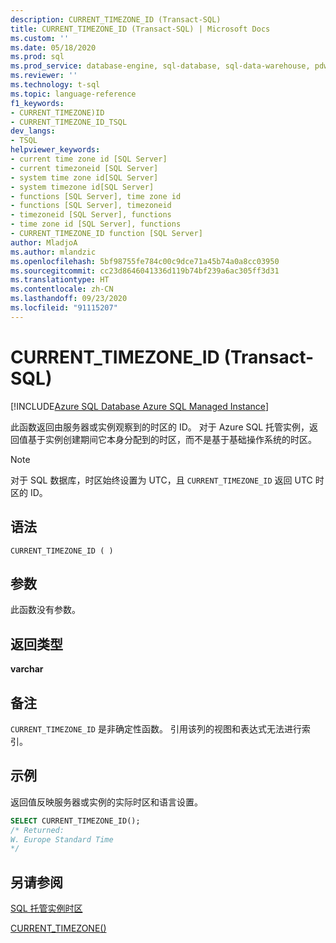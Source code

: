 ```yaml
---
description: CURRENT_TIMEZONE_ID (Transact-SQL)
title: CURRENT_TIMEZONE_ID (Transact-SQL) | Microsoft Docs
ms.custom: ''
ms.date: 05/18/2020
ms.prod: sql
ms.prod_service: database-engine, sql-database, sql-data-warehouse, pdw
ms.reviewer: ''
ms.technology: t-sql
ms.topic: language-reference
f1_keywords:
- CURRENT_TIMEZONE)ID
- CURRENT_TIMEZONE_ID_TSQL
dev_langs:
- TSQL
helpviewer_keywords:
- current time zone id [SQL Server]
- current timezoneid [SQL Server]
- system time zone id[SQL Server]
- system timezone id[SQL Server]
- functions [SQL Server], time zone id
- functions [SQL Server], timezoneid
- timezoneid [SQL Server], functions
- time zone id [SQL Server], functions
- CURRENT_TIMEZONE_ID function [SQL Server]
author: MladjoA
ms.author: mlandzic
ms.openlocfilehash: 5bf98755fe784c00c9dce71a45b74a0a8cc03950
ms.sourcegitcommit: cc23d8646041336d119b74bf239a6ac305ff3d31
ms.translationtype: HT
ms.contentlocale: zh-CN
ms.lasthandoff: 09/23/2020
ms.locfileid: "91115207"
---
```

# <a name="current_timezone_id-transact-sql"></a>CURRENT_TIMEZONE_ID (Transact-SQL)

[!INCLUDE[Azure SQL Database Azure SQL Managed Instance](../../includes/applies-to-version/asdb-asdbmi.md)]

此函数返回由服务器或实例观察到的时区的 ID。 对于 Azure SQL 托管实例，返回值基于实例创建期间它本身分配到的时区，而不是基于基础操作系统的时区。
  
> [!NOTE]  
> 对于 SQL 数据库，时区始终设置为 UTC，且 `CURRENT_TIMEZONE_ID` 返回 UTC 时区的 ID。
  
## <a name="syntax"></a>语法  
  
```syntaxsql
CURRENT_TIMEZONE_ID ( )  
```
  
## <a name="arguments"></a>参数

此函数没有参数。
  
## <a name="return-type"></a>返回类型  

**varchar**
  
## <a name="remarks"></a>备注  

`CURRENT_TIMEZONE_ID` 是非确定性函数。 引用该列的视图和表达式无法进行索引。
  
## <a name="example"></a>示例

返回值反映服务器或实例的实际时区和语言设置。

```sql
SELECT CURRENT_TIMEZONE_ID();  
/* Returned:  
W. Europe Standard Time
*/
```  
  
## <a name="see-also"></a>另请参阅

[SQL 托管实例时区](https://docs.microsoft.com/azure/sql-database/sql-database-managed-instance-timezone)

[CURRENT_TIMEZONE()](https://docs.microsoft.com/sql/t-sql/functions/current-timezone-transact-sql)
